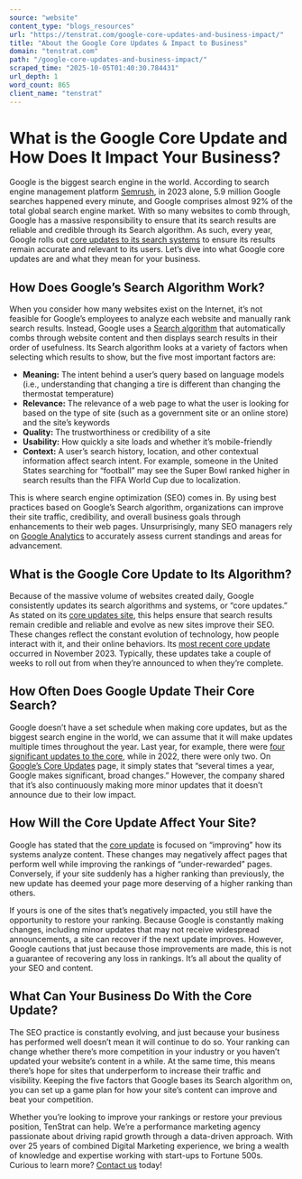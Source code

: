```yaml
---
source: "website"
content_type: "blogs_resources"
url: "https://tenstrat.com/google-core-updates-and-business-impact/"
title: "About the Google Core Updates & Impact to Business"
domain: "tenstrat.com"
path: "/google-core-updates-and-business-impact/"
scraped_time: "2025-10-05T01:40:30.784431"
url_depth: 1
word_count: 865
client_name: "tenstrat"
---
```


# What is the Google Core Update and How Does It Impact Your Business?

Google is the biggest search engine in the world. According to search engine management platform [Semrush](https://www.semrush.com/blog/google-search-statistics/), in 2023 alone, 5.9 million Google searches happened every minute, and Google comprises almost 92% of the total global search engine market. With so many websites to comb through, Google has a massive responsibility to ensure that its search results are reliable and credible through its Search algorithm. As such, every year, Google rolls out [core updates to its search systems](https://developers.google.com/search/updates/core-updates) to ensure its results remain accurate and relevant to its users. Let’s dive into what Google core updates are and what they mean for your business.

## **How Does Google’s Search Algorithm Work?**

When you consider how many websites exist on the Internet, it’s not feasible for Google’s employees to analyze each website and manually rank search results. Instead, Google uses a [Search algorithm](https://www.google.com/search/howsearchworks/how-search-works/ranking-results/) that automatically combs through website content and then displays search results in their order of usefulness. Its Search algorithm looks at a variety of factors when selecting which results to show, but the five most important factors are:

*   **Meaning:** The intent behind a user’s query based on language models (i.e., understanding that changing a tire is different than changing the thermostat temperature)
*   **Relevance:** The relevance of a web page to what the user is looking for based on the type of site (such as a government site or an online store) and the site’s keywords
*   **Quality:** The trustworthiness or credibility of a site
*   **Usability:** How quickly a site loads and whether it’s mobile-friendly
*   **Context:** A user’s search history, location, and other contextual information affect search intent. For example, someone in the United States searching for “football” may see the Super Bowl ranked higher in search results than the FIFA World Cup due to localization.

This is where search engine optimization (SEO) comes in. By using best practices based on Google’s Search algorithm, organizations can improve their site traffic, credibility, and overall business goals through enhancements to their web pages. Unsurprisingly, many SEO managers rely on [Google Analytics](https://analytics.withgoogle.com/) to accurately assess current standings and areas for advancement.

## **What is the Google Core Update to Its Algorithm?**

Because of the massive volume of websites created daily, Google consistently updates its search algorithms and systems, or “core updates.” As stated on its [core updates site](https://developers.google.com/search/updates/core-updates), this helps ensure that search results remain credible and reliable and evolve as new sites improve their SEO. These changes reflect the constant evolution of technology, how people interact with it, and their online behaviors. Its [most recent core update](https://status.search.google.com/incidents/WtY1CQgfqrr2cjxKbyUk) occurred in November 2023. Typically, these updates take a couple of weeks to roll out from when they’re announced to when they’re complete.

## **How Often Does Google Update Their Core Search?**

Google doesn’t have a set schedule when making core updates, but as the biggest search engine in the world, we can assume that it will make updates multiple times throughout the year. Last year, for example, there were [four significant updates to the core](https://status.search.google.com/products/rGHU1u87FJnkP6W2GwMi/history), while in 2022, there were only two. On [Google’s Core Updates](https://developers.google.com/search/updates/core-updates) page, it simply states that “several times a year, Google makes significant, broad changes.” However, the company shared that it’s also continuously making more minor updates that it doesn’t announce due to their low impact.

## **How Will the Core Update Affect Your Site?**

Google has stated that the [core update](https://developers.google.com/search/updates/core-updates) is focused on “improving” how its systems analyze content. These changes may negatively affect pages that perform well while improving the rankings of “under-rewarded” pages. Conversely, if your site suddenly has a higher ranking than previously, the new update has deemed your page more deserving of a higher ranking than others.

If yours is one of the sites that’s negatively impacted, you still have the opportunity to restore your ranking. Because Google is constantly making changes, including minor updates that may not receive widespread announcements, a site can recover if the next update improves. However, Google cautions that just because those improvements are made, this is not a guarantee of recovering any loss in rankings. It’s all about the quality of your SEO and content.

## **What Can Your Business Do With the Core Update?**

The SEO practice is constantly evolving, and just because your business has performed well doesn’t mean it will continue to do so. Your ranking can change whether there’s more competition in your industry or you haven’t updated your website’s content in a while. At the same time, this means there’s hope for sites that underperform to increase their traffic and visibility. Keeping the five factors that Google bases its Search algorithm on, you can set up a game plan for how your site’s content can improve and beat your competition.

Whether you’re looking to improve your rankings or restore your previous position, TenStrat can help. We’re a performance marketing agency passionate about driving rapid growth through a data-driven approach. With over 25 years of combined Digital Marketing experience, we bring a wealth of knowledge and expertise working with start-ups to Fortune 500s. Curious to learn more? [Contact us](https://tenstrat.com/contact-us/) today!